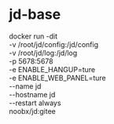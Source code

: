 # jd-base
docker run -dit \
	-v /root/jd/config:/jd/config \
	-v /root/jd/log:/jd/log \
	-p 5678:5678 \
	-e ENABLE_HANGUP=ture \
	-e ENABLE_WEB_PANEL=ture \
	--name jd \
	--hostname jd \
	--restart always \
	noobx/jd:gitee